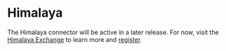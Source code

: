 # Himalaya


The Himalaya connector will be active in a later release. For now, visit the [Himalaya Exchange](https://himalaya.exchange) to learn more and [register](https://himalaya.exchange/register).
